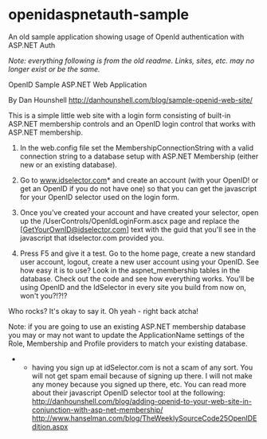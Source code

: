 # openidaspnetauth-sample
An old sample application showing usage of OpenId authentication with ASP.NET Auth

*Note: everything following is from the old readme. Links, sites, etc. may no longer exist or be the same.*

OpenID Sample ASP.NET Web Application

By Dan Hounshell
http://danhounshell.com/blog/sample-openid-web-site/


This is a simple little web site with a login form consisting of built-in ASP.NET membership controls and an OpenID login control that works with ASP.NET membership.


1. In the web.config file set the MembershipConnectionString with a valid connection string to a database setup with ASP.NET Membership (either new or an existing database). 

2. Go to www.idselector.com* and create an account (with your OpenID! or get an OpenID if you do not have one) so that you can get the javascript for your OpenID selector used on the login form. 

3. Once you've created your account and have created your selector, open up the /UserControls/OpenIdLoginForm.ascx page and replace the [GetYourOwnID@idselector.com] text with the guid that you'll see in the javascript that idselector.com provided you.

3. Press F5 and give it a test. Go to the home page, create a new standard user account, logout, create a new user account using your OpenID. See how easy it is to use? Look in the aspnet_membership tables in the database. Check out the code and see how everything works. You'll be using OpenID and the IdSelector in every site you build from now on, won't you?!?!?

Who rocks? It's okay to say it. Oh yeah - right back atcha! 





Note: if you are going to use an existing ASP.NET membership database you may or may not want to update the ApplicationName settings of the Role, Membership and Profile providers to match your existing database.


* - having you sign up at idSelector.com is not a scam of any sort. You will not get spam email because of signing up there. I will not make any money because you signed up there, etc. You can read more about their javascript OpenID selector tool at the following:
http://danhounshell.com/blog/adding-openid-to-your-web-site-in-conjunction-with-asp-net-membership/
http://www.hanselman.com/blog/TheWeeklySourceCode25OpenIDEdition.aspx
